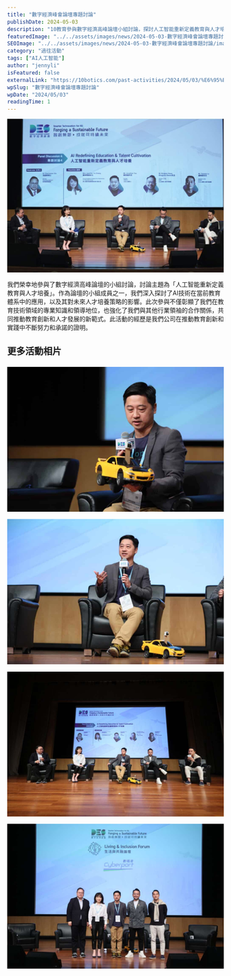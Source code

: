 ```yaml
---
title: "數字經濟峰會論壇專題討論"
publishDate: 2024-05-03
description: "10教育參與數字經濟高峰論壇小組討論，探討人工智能重新定義教育與人才培養主題，展現教育技術領域專業知識，推動教育創新和人才發展新範式。"
featuredImage: "../../assets/images/news/2024-05-03-數字經濟峰會論壇專題討論/image1.jpg"
SEOImage: "../../assets/images/news/2024-05-03-數字經濟峰會論壇專題討論/image1.jpg"
category: "過往活動"
tags: ["AI人工智能"]
author: "jennyli"
isFeatured: false
externalLink: "https://10botics.com/past-activities/2024/05/03/%E6%95%B8%E5%AD%97%E7%B6%93%E6%BF%9F%E5%B3%B0%E6%9C%83%E8%AB%96%E5%A3%87%E5%B0%88%E9%A1%8C%E8%A8%8E%E8%AB%96/"
wpSlug: "數字經濟峰會論壇專題討論"
wpDate: "2024/05/03"
readingTime: 1
---
```


![](../../assets/images/news/2024-05-03-數字經濟峰會論壇專題討論/image2.jpg)

我們榮幸地參與了數字經濟高峰論壇的小組討論，討論主題為「人工智能重新定義教育與人才培養」。作為論壇的小組成員之一，我們深入探討了AI技術在當前教育體系中的應用，以及其對未來人才培養策略的影響。此次參與不僅彰顯了我們在教育技術領域的專業知識和領導地位，也強化了我們與其他行業領袖的合作關係，共同推動教育創新和人才發展的新範式。此活動的經歷是我們公司在推動教育創新和實踐中不斷努力和承諾的證明。

## 更多活動相片

### 

![](../../assets/images/news/2024-05-03-數字經濟峰會論壇專題討論/image3.jpg)

![](../../assets/images/news/2024-05-03-數字經濟峰會論壇專題討論/image4.jpg)

![](../../assets/images/news/2024-05-03-數字經濟峰會論壇專題討論/image5.jpg)

![](../../assets/images/news/2024-05-03-數字經濟峰會論壇專題討論/image6.jpg)
